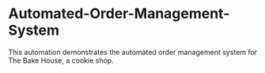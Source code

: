 # Automated-Order-Management-System
This automation demonstrates the automated order management system for The Bake House, a cookie shop. 
